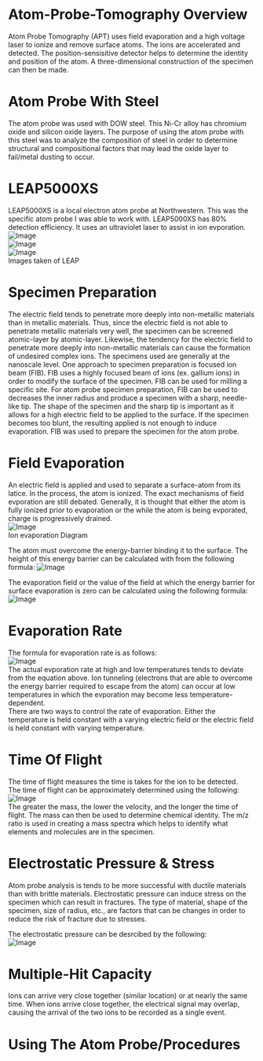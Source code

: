 # Atom-Probe-Tomography Overview
Atom Probe Tomography (APT) uses field evaporation and a high voltage laser to ionize and remove surface atoms. The ions are accelerated and detected. The position-sensisitive detector helps to determine the identity and position of the atom. A three-dimensional construction of the specimen can then be made. 

# Atom Probe With Steel 
The atom probe was used with DOW steel. This Ni-Cr alloy has chromium oxide and silicon oxide layers. The purpose of using the atom probe with this steel was to analyze the composition of steel in order to determine structural and compositional factors that may lead the oxide layer to fail/metal dusting to occur. 

# LEAP5000XS
LEAP5000XS is a local electron atom probe at Northwestern. This was the specific atom probe I was able to work with. LEAP5000XS has 80% detection efficiency. It uses an ultraviolet laser to assist in ion evporation.  
![Image](/LEAP5000XS/image3.jpeg)  
![Image](/LEAP5000XS/image2.jpeg)  
![Image](/LEAP5000XS/image1.jpeg)  
Images taken of LEAP

# Specimen Preparation 
The electric field tends to penetrate more deeply into non-metallic materials than in metallic materials. Thus, since the electric field is not able to penetrate metallic materials very well, the specimen can be screened atomic-layer by atomic-layer. Likewise, the tendency for the electric field to penetrate more deeply into non-metallic materials can cause the formation of undesired complex ions. The specimens used are generally at the nanoscale level. One approach to specimen preparation is focused ion beam (FIB). FIB uses a highly focused beam of ions (ex. gallium ions) in order to modify the surface of the specimen. FIB can be used for milling a specific site. For atom probe specimen preparation, FIB can be used to decreases the inner radius and produce a specimen with a sharp, needle-like tip. The shape of the specimen and the sharp tip is important as it allows for a high electric field to be applied to the surface. If the specimen becomes too blunt, the resulting applied is not enough to induce evaporation. FIB was used to prepare the specimen for the atom probe. 

# Field Evaporation
An electric field is applied and used to separate a surface-atom from its latice. In the process, the atom is ionized. The exact mechanisms of field evporation are still debated. Generally, it is thought that either the atom is fully ionized prior to evaporation or the while the atom is being evporated, charge is progressively drained.  
![Image](/Diagrams:Graphs/Ion_Evaporation.png)  
Ion evaporation Diagram  

The atom must overcome the energy-barrier binding it to the surface. The height of this energy barrier can be calculated with from the following formula: 
![Image](/Equations/Energy_Barrier_Height.png)  

The evaporation field or the value of the field at which the energy barrier for surface evaporation is zero can be calculated using the following formula:  
![Image](/Equations/Field_Evaporation.png)

# Evaporation Rate
The formula for evaporation rate is as follows:  
![Image](/Equations/Evaporation_Rate.png)  
The actual evporation rate at high and low temperatures tends to deviate from the equation above. Ion tunneling (electrons that are able to overcome the energy barrier required to escape from the atom) can occur at low temperatures in which the evporation may become less temperature-dependent.  
There are two ways to control the rate of evaporation. Either the temperature is held constant with a varying electric field or the electric field is held constant with varying temperature. 

# Time Of Flight
The time of flight measures the time is takes for the ion to be detected.  
The time of flight can be approximately determined using the following:  
![Image](/Equations/Time_Of_Flight.png)  
The greater the mass, the lower the velocity, and the longer the time of flight. The mass can then be used to determine chemical identity. The m/z ratio is used in creating a mass spectra which helps to identify what elements and molecules are in the specimen.   

# Electrostatic Pressure & Stress
Atom probe analysis is tends to be more successful with ductile materials than with brittle materials. Electrostatic pressure can induce stress on the specimen which can result in fractures. The type of material, shape of the specimen, size of radius, etc., are factors that can be changes in order to reduce the risk of fracture due to stresses.  

The electrostatic pressure can be desrcibed by the following:  
![Image](/Equations/Electrostatic_Pressure.png)

# Multiple-Hit Capacity
Ions can arrive very close together (similar location) or at nearly the same time. When ions arrive close together, the electrical signal may overlap, causing the arrival of the two ions to be recorded as a single event. 

# Using The Atom Probe/Procedures

